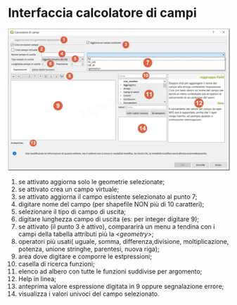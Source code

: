 # Interfaccia calcolatore di campi

![interfaccia](/img/calcolatore_campi.png)

1. se attivato aggiorna solo le geometrie selezionate;
2. se attivato crea un campo virtuale;
3. se attivato aggiorna il campo esistente selezionato al punto 7;
4. digitare nome del campo (per shapefile NON più di 10 caratteri);
5. selezionare il tipo di campo di uscita;
6. digitare lunghezza campo di uscita (es: per integer digitare 9);
7. se attivato (il punto 3 è attivo), compararirà un menu a tendina con i campi della tabella attributi più la <*geometry*>;
8. operatori più usati( uguale, somma, differenza,divisione, moltiplicazione, potenza, unione stringhe, parentesi, nuova riga);
9. area dove digitare e comporre le estpressioni;
10. casella di ricerca funzioni;
11. elenco ad albero con tutte le funzioni suddivise per argomento;
12. Help in linea;
13. anteprima valore espressione digitata in 9 oppure segnalazione errore;
14. visualizza i valori univoci del campo selezionato.
